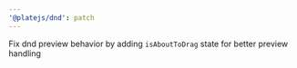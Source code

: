 ```yaml
---
'@platejs/dnd': patch
---
```


Fix dnd preview behavior by adding `isAboutToDrag` state for better preview handling